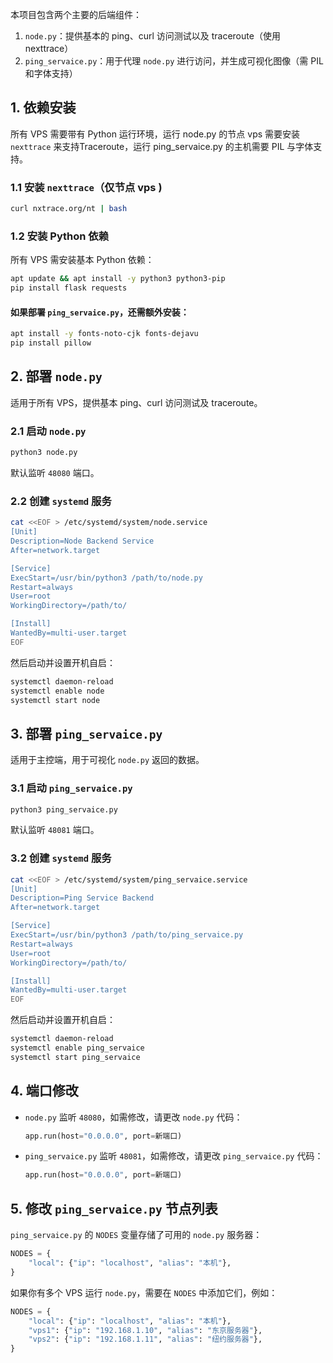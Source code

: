 本项目包含两个主要的后端组件：

1. `node.py`：提供基本的 ping、curl 访问测试以及 traceroute（使用 nexttrace）
2. `ping_servaice.py`：用于代理 `node.py` 进行访问，并生成可视化图像（需 PIL 和字体支持）

## 1. 依赖安装

所有 VPS 需要带有 Python 运行环境，运行 node.py 的节点 vps 需要安装 `nexttrace` 来支持Traceroute，运行 ping_servaice.py 的主机需要 PIL 与字体支持。

### 1.1 安装 `nexttrace`（仅节点 vps )

```bash
curl nxtrace.org/nt | bash
```

### 1.2 安装 Python 依赖

所有 VPS 需安装基本 Python 依赖：

```bash
apt update && apt install -y python3 python3-pip
pip install flask requests
```

#### 如果部署 `ping_servaice.py`，还需额外安装：

```bash
apt install -y fonts-noto-cjk fonts-dejavu
pip install pillow
```

## 2. 部署 `node.py`

适用于所有 VPS，提供基本 ping、curl 访问测试及 traceroute。

### 2.1 启动 `node.py`

```bash
python3 node.py
```

默认监听 `48080` 端口。

### 2.2 创建 `systemd` 服务

```bash
cat <<EOF > /etc/systemd/system/node.service
[Unit]
Description=Node Backend Service
After=network.target

[Service]
ExecStart=/usr/bin/python3 /path/to/node.py
Restart=always
User=root
WorkingDirectory=/path/to/

[Install]
WantedBy=multi-user.target
EOF
```

然后启动并设置开机自启：

```bash
systemctl daemon-reload
systemctl enable node
systemctl start node
```

## 3. 部署 `ping_servaice.py`

适用于主控端，用于可视化 `node.py` 返回的数据。

### 3.1 启动 `ping_servaice.py`

```bash
python3 ping_servaice.py
```

默认监听 `48081` 端口。

### 3.2 创建 `systemd` 服务

```bash
cat <<EOF > /etc/systemd/system/ping_servaice.service
[Unit]
Description=Ping Service Backend
After=network.target

[Service]
ExecStart=/usr/bin/python3 /path/to/ping_servaice.py
Restart=always
User=root
WorkingDirectory=/path/to/

[Install]
WantedBy=multi-user.target
EOF
```

然后启动并设置开机自启：

```bash
systemctl daemon-reload
systemctl enable ping_servaice
systemctl start ping_servaice
```

## 4. 端口修改

- `node.py` 监听 `48080`，如需修改，请更改 `node.py` 代码：
  ```python
  app.run(host="0.0.0.0", port=新端口)
  ```
- `ping_servaice.py` 监听 `48081`，如需修改，请更改 `ping_servaice.py` 代码：
  ```python
  app.run(host="0.0.0.0", port=新端口)
  ```

## 5. 修改 `ping_servaice.py` 节点列表

`ping_servaice.py` 的 `NODES` 变量存储了可用的 `node.py` 服务器：

```python
NODES = {
    "local": {"ip": "localhost", "alias": "本机"},
}
```

如果你有多个 VPS 运行 `node.py`，需要在 `NODES` 中添加它们，例如：

```python
NODES = {
    "local": {"ip": "localhost", "alias": "本机"},
    "vps1": {"ip": "192.168.1.10", "alias": "东京服务器"},
    "vps2": {"ip": "192.168.1.11", "alias": "纽约服务器"},
}
```

